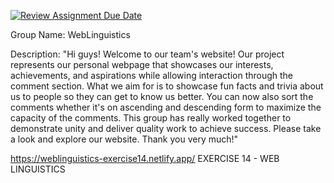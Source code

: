 [![Review Assignment Due Date](https://classroom.github.com/assets/deadline-readme-button-24ddc0f5d75046c5622901739e7c5dd533143b0c8e959d652212380cedb1ea36.svg)](https://classroom.github.com/a/H24oVO-r)

Group Name: WebLinguistics

Description: "Hi guys! Welcome to our team's website! Our project represents our personal webpage that showcases our interests, achievements, and aspirations while allowing interaction through the comment section. What we aim for is to showcase fun facts and trivia about us to people so they can get to know us better.  You can now also sort the comments whether it's on ascending and descending form to maximize the capacity of the comments. This group has really worked together to demonstrate unity and deliver quality work to achieve success. Please take a look and explore our website. Thank you very much!"

https://weblinguistics-exercise14.netlify.app/
EXERCISE 14 - WEB LINGUISTICS
